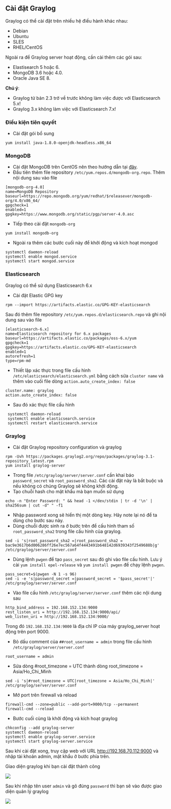 ## Cài đặt Graylog  
Graylog có thể cài đặt trên nhiều hệ điều hành khác nhau:   
- Debian  
- Ubuntu  
- SLES
- RHEL/CentOS  

Ngoài ra để Graylog server hoạt động, cần cài thêm các gói sau:  
- Elastisearch 5 hoặc 6.  
- MongoDB 3.6 hoặc 4.0.  
- Oracle Java SE 8.  

**Chú ý**:  
- Graylog từ bản 2.3 trở về trước không làm việc được với Elasticsearch 5.x!  
- Graylog 3.x không làm việc với Elasticsearch 7.x!  

### Điều kiện tiên quyết 

- Cài đặt gói bổ sung  
```
yum install java-1.8.0-openjdk-headless.x86_64  
```  
### MongoDB 

- Cài đặt MongoDB trên CentOS nên theo hướng dẫn tại [đây](https://docs.mongodb.com/master/tutorial/install-mongodb-on-red-hat/).   
- Đầu tiên thêm file repository `/etc/yum.repos.d/mongodb-org.repo`. Thêm nội dung sau vào file  
```
[mongodb-org-4.0]
name=MongoDB Repository
baseurl=https://repo.mongodb.org/yum/redhat/$releasever/mongodb-org/4.0/x86_64/
gpgcheck=1
enabled=1
gpgkey=https://www.mongodb.org/static/pgp/server-4.0.asc
```  
- Tiếp theo cài đặt `mongodb-org`  
```
yum install mongodb-org
```  
- Ngoài ra thêm các bước cuối này để khởi động và kích hoạt mongod  
```
systemctl daemon-reload
systemctl enable mongod.service
systemctl start mongod.service
```  
### Elasticsearch  

Graylog có thể sử dụng Elasticsearch 6.x 
- Cài đặt Elastic GPG key 
```
rpm --import https://artifacts.elastic.co/GPG-KEY-elasticsearch
``` 
Sau đó thêm file repository `/etc/yum.repos.d/elasticsearch.repo` và ghi nội dung sau vào file  
```
[elasticsearch-6.x]
name=Elasticsearch repository for 6.x packages
baseurl=https://artifacts.elastic.co/packages/oss-6.x/yum
gpgcheck=1
gpgkey=https://artifacts.elastic.co/GPG-KEY-elasticsearch
enabled=1
autorefresh=1
type=rpm-md
```  
- Thiết lập xác thực trong file cấu hình `/etc/elasticsearch/elasticsearch.yml` bằng cách sửa `cluster name` và thêm vào cuối file dòng `action.auto_create_index: false`  
```
cluster.name: graylog
action.auto_create_index: false  
```  
- Sau đó xác thực file cấu hình  
```
 systemctl daemon-reload
 systemctl enable elasticsearch.service
 systemctl restart elasticsearch.service  
 ```
### Graylog  
- Cài đặt Graylog repository configuration và graylog  
```
rpm -Uvh https://packages.graylog2.org/repo/packages/graylog-3.1-repository_latest.rpm  
yum install graylog-server
```  
- Trong file `/etc/graylog/server/server.conf` cần khai báo `password_secret` và `root_password_sha2`. Các cài đặt này là bắt buộc và nếu không có chúng Graylog sẽ không khởi động. 
- Tạo chuỗi hash cho mật khẩu mà bạn muốn sử dụng
```
echo -n "Enter Password: " && head -1 </dev/stdin | tr -d '\n' | sha256sum | cut -d" " -f1
```  
- Nhập password xong sẽ hiển thị một dòng key. Hãy note lại nó để ta dùng cho bước sau này.  
- Dùng chuỗi được sinh ra ở bước trên để cấu hình tham số `root_password_sha2` trong file cấu hình của graylog.  
```
sed -i 's|root_password_sha2 =|root_password_sha2 = bac9e3617b6d006286ff26e7ec567a64f4443491b648142d6939343f2549688b|g' /etc/graylog/server/server.conf
```
- Dùng lệnh `pwgen` để tạo `pass_secret` sau đó ghi vào file cấu hình. Lưu ý cài `yum install epel-release` và `yum install pwgen` để chạy lệnh `pwgen`.  

```
pass_secret=$(pwgen -N 1 -s 96)
sed -i -e 's|password_secret =|password_secret = '$pass_secret'|' /etc/graylog/server/server.conf
```
- Vào file cấu hình `/etc/graylog/server/server.conf` thêm các nội dung sau  
```
http_bind_address = 192.168.152.134:9000
rest_listen_uri = http://192.168.152.134:9000/api/
web_listen_uri = http://192.168.152.134:9000/
```
Trong đó `192.168.152.134:9000` là địa chỉ IP của máy graylog_server hoạt động trên port 9000.  
- Bỏ dấu comment của `##root_username = admin` trong file cấu hình `/etc/graylog/server/server.conf`  
```
root_username = admin
```
- Sửa dòng #root_timezone = UTC thành dòng root_timezone = Asia/Ho_Chi_Minh  
```
sed -i 's|#root_timezone = UTC|root_timezone = Asia/Ho_Chi_Minh|' /etc/graylog/server/server.conf
```  
- Mở port trên firewall và reload
```
firewall-cmd --zone=public --add-port=9000/tcp --permanent
firewall-cmd --reload
```  

- Bước cuối cùng là khởi động và kích hoạt graylog  

```
chkconfig --add graylog-server
systemctl daemon-reload
systemctl enable graylog-server.service
systemctl start graylog-server.service
```  
Sau khi cài đặt xong, truy cập web với URL http://192.168.70.112:9000 và nhập tài khoản admin, mật khẩu ở bước phía trên.  

Giao diện graylog khi bạn cài đặt thành công  

<img src="https://i.imgur.com/8VnkRRF.png">  

Sau khi nhập tên user `admin` và gõ đúng `password` thì bạn sẽ vào được giao diện quản lý graylog  

<img src="https://i.imgur.com/Rbqw2KI.png">
